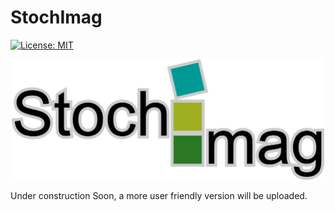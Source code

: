 


# StochImag
[![License: MIT](https://img.shields.io/badge/License-MIT-yellow.svg)](https://opensource.org/licenses/MIT)
<!--
![Logo](png/exp_04.png)
-->

<p align="center">
  <a><img src="https://github.com/infoleon/StochImag/blob/main/png/exp_04.png?raw=true" alt="Logo" width="500"/></a>
</p>

Under construction
Soon, a more user friendly version will be uploaded.
